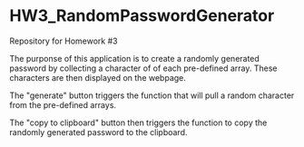 # HW3_RandomPasswordGenerator
Repository for Homework #3

The purponse of this application is to create a randomly generated password by collecting a character of of each pre-defined array. These characters are then displayed on the webpage. 

The "generate" button triggers the function that will pull a random character from the pre-defined arrays.

The "copy to clipboard" button then triggers the function to copy the randomly generated password to the clipboard. 